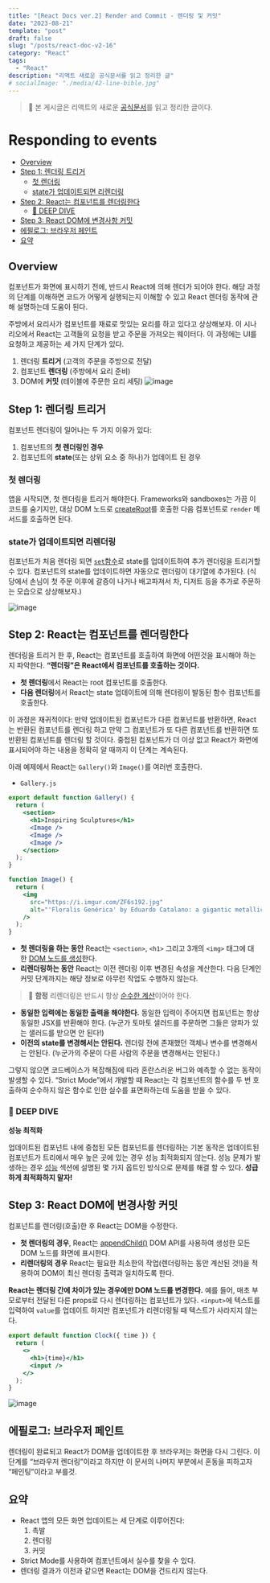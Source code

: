 ```yaml
---
title: "[React Docs ver.2] Render and Commit - 렌더링 및 커밋"
date: "2023-08-21"
template: "post"
draft: false
slug: "/posts/react-doc-v2-16"
category: "React"
tags:
  - "React"
description: "리액트 새로운 공식문서를 읽고 정리한 글"
# socialImage: "./media/42-line-bible.jpg"
---
```


> 🐳 본 게시글은 리액트의 새로운 [공식문서](https://react.dev/learn)를 읽고 정리한 글이다.

# Responding to events

- [Overview](#overview)
- [Step 1: 렌더링 트리거](#step-1-렌더링-트리거)
  - [첫 렌더링](#첫-렌더링)
  - [state가 업데이트되면 리렌더링](#state가-업데이트되면-리렌더링)
- [Step 2: React는 컴포넌트를 렌더링한다](#step-2-react는-컴포넌트를-렌더링한다)
  - [🐋 DEEP DIVE](#-deep-dive)
- [Step 3: React DOM에 변경사항 커밋](#step-3-react-dom에-변경사항-커밋)
- [에필로그: 브라우저 페인트](#에필로그-브라우저-페인트)
- [요약](#요약)

## Overview

컴포넌트가 화면에 표시하기 전에, 반드시 React에 의해 렌더가 되어야 한다. 해당 과정의 단계를 이해하면 코드가 어떻게 실행되는지 이해할 수 있고 React 렌더링 동작에 관해 설명하는데 도움이 된다.

주방에서 요리사가 컴포넌트를 재료로 맛있는 요리를 하고 있다고 상상해보자. 이 시나리오에서 React는 고객들의 요청을 받고 주문을 가져오는 웨이터다. 이 과정에는 UI를 요청하고 제공하는 세 가지 단계가 있다.

1. 렌더링 **트리거** (고객의 주문을 주방으로 전달)
2. 컴포넌트 **렌더링** (주방에서 요리 준비)
3. DOM에 **커밋** (테이블에 주문한 요리 세팅)
   ![image](https://github.com/tamoimi/new-blog/assets/100749520/4a38101e-2e10-442d-94c0-d7cf08f60a82)

## Step 1: 렌더링 트리거

컴포넌트 렌더링이 일어나는 두 가지 이유가 있다:

1. 컴포넌트의 **첫 렌더링인 경우**
2. 컴포넌트의 **state**(또는 상위 요소 중 하나)가 업데이트 된 경우

### 첫 렌더링

앱을 시작되면, 첫 렌더링을 트리거 해야한다. Frameworks와 sandboxes는 가끔 이 코드를 숨기지만, 대상 DOM 노드로 [createRoot](https://react.dev/reference/react-dom/client/createRoot)를 호출한 다음 컴포넌트로 `render` 메서드를 호출하면 된다.

### state가 업데이트되면 리렌더링

컴포넌트가 처음 렌더링 되면 [`set`함수](https://react.dev/reference/react/useState#setstate)로 state를 업데이트하여 추가 렌더링을 트리거할 수 있다. 컴포넌트의 state를 업데이트하면 자동으로 렌더링이 대기열에 추가된다. (식당에서 손님이 첫 주문 이후에 갈증이 나거나 배고파져서 차, 디저트 등을 추가로 주문하는 모습으로 상상해보자.)

![image](https://github.com/tamoimi/new-blog/assets/100749520/2487d05a-3fb1-451e-ae9b-9781f61a4335)

## Step 2: React는 컴포넌트를 렌더링한다

렌더링을 트리거 한 후, React는 컴포넌트를 호출하여 화면에 어떤것을 표시해야 하는지 파악한다. **“렌더링”은 React에서 컴포넌트를 호출하는 것이다.**

- **첫 렌더링**에서 React는 root 컴포넌트를 호출한다.
- **다음 렌더링**에서 React는 state 업데이트에 의해 렌더링이 발동된 함수 컴포넌트를 호출한다.

이 과정은 재귀적이다: 만약 업데이트된 컴포넌트가 다른 컴포넌트를 반환하면, React는 반환된 컴포넌트를 렌더링 하고 만약 그 컴포넌트가 또 다른 컴포넌트를 반환하면 또 반환된 컴포넌트를 렌더링 할 것이다. 중첩된 컴포넌트가 더 이상 없고 React가 화면에 표시되어야 하는 내용을 정확히 알 때까지 이 단계는 계속된다.

아래 예제에서 React는 `Gallery()`와 `Image()`를 여러번 호출한다.

- `Gallery.js`

```jsx
export default function Gallery() {
  return (
    <section>
      <h1>Inspiring Sculptures</h1>
      <Image />
      <Image />
      <Image />
    </section>
  );
}

function Image() {
  return (
    <img
      src="https://i.imgur.com/ZF6s192.jpg"
      alt="'Floralis Genérica' by Eduardo Catalano: a gigantic metallic flower sculpture with reflective petals"
    />
  );
}
```

- **첫 렌더링을 하는 동안** React는 `<section>`, `<h1>` 그리고 3개의 `<img>` 태그에 대한 [DOM 노드를 생성](https://developer.mozilla.org/docs/Web/API/Document/createElement)한다.
- **리렌더링하는 동안** React는 이전 렌더링 이후 변경된 속성을 계산한다. 다음 단계인 커밋 단계까지는 해당 정보로 아무런 작업도 수행하지 않는다.

> 🚨 **함정**
> 리렌더링은 반드시 항상 [순수한 계산](https://react.dev/learn/keeping-components-pure)이어야 한다.

- **동일한 입력에는 동일한 출력을 해야한다.** 동일한 입력이 주어지면 컴포넌트는 항상 동일한 JSX를 반환해야 한다. (누군가 토마토 샐러드를 주문하면 그들은 양파가 있는 샐러드를 받으면 안 된다!)
- **이전의 state를 변경해서는 안된다.** 렌더링 전에 존재했던 객체나 변수를 변경해서는 안된다. (누군가의 주문이 다른 사람의 주문을 변경해서는 안된다.)

그렇지 않으면 코드베이스가 복잡해짐에 따라 혼란스러운 버그와 예측할 수 없는 동작이 발생할 수 있다. “Strict Mode”에서 개발할 때 React는 각 컴포넌트의 함수를 두 번 호출하여 순수하지 않은 함수로 인한 실수를 표면화하는데 도움을 받을 수 있다.

### 🐋 DEEP DIVE

**성능 최적화**

업데이트된 컴포넌트 내에 중첩된 모든 컴포넌트를 렌더링하는 기본 동작은 업데이트된 컴포넌트가 트리에서 매우 높은 곳에 있는 경우 성능 최적화되지 않는다. 성능 문제가 발생하는 경우 [성능](https://reactjs.org/docs/optimizing-performance.html) 섹션에 설명된 몇 가지 옵트인 방식으로 문제를 해결 할 수 있다. **성급하게 최적화하지 말자!**

## Step 3: React DOM에 변경사항 커밋

컴포넌트를 렌더링(호출)한 후 React는 DOM을 수정한다.

- **첫 렌더링의 경우**, React는 [appendChild()](https://developer.mozilla.org/docs/Web/API/Node/appendChild) DOM API를 사용하여 생성한 모든 DOM 노드를 화면에 표시한다.
- **리렌더링의 경우** React는 필요한 최소한의 작업(렌더링하는 동안 계산된 것!)을 적용하여 DOM이 최신 렌더링 출력과 일치하도록 한다.

**React는 렌더링 간에 차이가 있는 경우에만 DOM 노드를 변경한다.** 예를 들어, 매초 부모로부터 전달된 다른 props로 다시 렌더링하는 컴포넌트가 있다. `<input>`에 텍스트를 입력하여 `value`를 업데이트 하지만 컴포넌트가 리렌더링될 때 텍스트가 사라지지 않는다.

```jsx
export default function Clock({ time }) {
  return (
    <>
      <h1>{time}</h1>
      <input />
    </>
  );
}
```

![image](https://github.com/tamoimi/new-blog/assets/100749520/123dfaeb-ba92-4d74-a601-a91cf5816359)

## 에필로그: 브라우저 페인트

렌더링이 완료되고 React가 DOM을 업데이트한 후 브라우저는 화면을 다시 그린다. 이 단계를 “브라우저 렌더링”이라고 하지만 이 문서의 나머지 부분에서 혼동을 피하고자 “페인팅”이라고 부를것.

## 요약

- React 앱의 모든 화면 업데이트는 세 단계로 이루어진다:
  1. 촉발
  2. 렌더링
  3. 커밋
- Strict Mode를 사용하여 컴포넌트에서 실수를 찾을 수 있다.
- 렌더링 결과가 이전과 같으면 React는 DOM을 건드리지 않는다.
